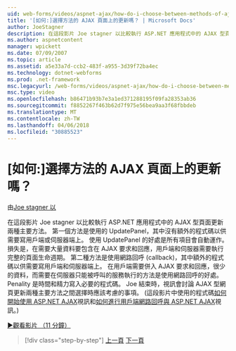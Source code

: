 ```yaml
---
uid: web-forms/videos/aspnet-ajax/how-do-i-choose-between-methods-of-ajax-page-updates
title: '[如何:]選擇方法的 AJAX 頁面上的更新嗎？ | Microsoft Docs'
author: JoeStagner
description: 在這段影片 Joe stagner 以比較執行 ASP.NET 應用程式中的 AJAX 型頁面更新兩種主要方法。 第一個方法是使用 Upd...
ms.author: aspnetcontent
manager: wpickett
ms.date: 07/09/2007
ms.topic: article
ms.assetid: a5e33a7d-ccb2-483f-a955-3d39f72ba4ec
ms.technology: dotnet-webforms
ms.prod: .net-framework
msc.legacyurl: /web-forms/videos/aspnet-ajax/how-do-i-choose-between-methods-of-ajax-page-updates
msc.type: video
ms.openlocfilehash: b86471b93b7e3a1ed371288195f09fa28353ab36
ms.sourcegitcommit: f8852267f463b62d7f975e56bea9aa3f68fbbdeb
ms.translationtype: MT
ms.contentlocale: zh-TW
ms.lasthandoff: 04/06/2018
ms.locfileid: "30885523"
---
```

<a name="how-do-i-choose-between-methods-of-ajax-page-updates"></a>[如何:]選擇方法的 AJAX 頁面上的更新嗎？
====================
由[Joe stagner 以](https://github.com/JoeStagner)

在這段影片 Joe stagner 以比較執行 ASP.NET 應用程式中的 AJAX 型頁面更新兩種主要方法。 第一個方法是使用的 UpdatePanel，其中沒有額外的程式碼以供需要寫用戶端或伺服器端上。 使用 UpdatePanel 的好處是所有項目會自動運作。 損失是，在需要大量資料要包含在 AJAX 要求和回應，用戶端和伺服器需要執行完整的頁面生命週期。 第二種方法是使用網路回呼 (callback)，其中額外的程式碼以供需要寫用戶端和伺服器端上。 在用戶端需要併入 AJAX 要求和回應，很少的資料，而需要在伺服器只能被呼叫的服務執行的方法是使用網路回呼的好處。 Penality 是時間和精力寫入必要的程式碼。 Joe 結束時，視訊會討論 AJAX 型網頁更新兩種主要方法之間選擇時應該考慮的事項。 (這段影片中使用的程式碼[如何開始使用 ASP.NET AJAX](how-do-i-get-started-with-aspnet-ajax.md)視訊和[如何進行用戶端網路回呼與 ASP.NET AJAX](how-do-i-make-client-side-network-callbacks-with-aspnet-ajax.md)視訊。)

[&#9654;觀看影片 （11 分鐘）](https://channel9.msdn.com/Blogs/ASP-NET-Site-Videos/how-do-i-choose-between-methods-of-ajax-page-updates)

> [!div class="step-by-step"]
> [上一頁](how-do-i-update-multiple-regions-of-a-page-with-aspnet-ajax.md)
> [下一頁](how-do-i-use-other-javascript-user-interface-libraries-with-aspnet-ajax.md)

